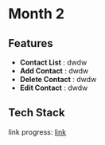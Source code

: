 # Month 2

## Features

- **Contact List** : dwdw
- **Add Contact** : dwdw
- **Delete Contact** : dwdw
- **Edit Contact** : dwdw

</ul>

## Tech Stack

link progress: [link](https://github.com/navi-0115/bearmentor-logbook-navi)
